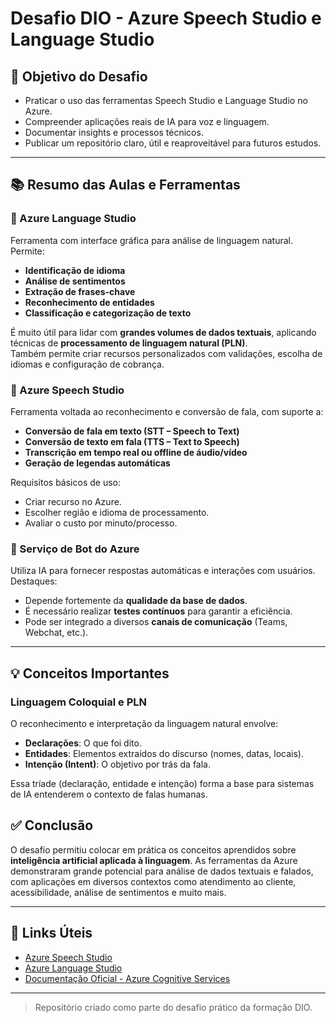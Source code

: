 # Desafio DIO - Azure Speech Studio e Language Studio


## 🧠 Objetivo do Desafio

- Praticar o uso das ferramentas Speech Studio e Language Studio no Azure.
- Compreender aplicações reais de IA para voz e linguagem.
- Documentar insights e processos técnicos.
- Publicar um repositório claro, útil e reaproveitável para futuros estudos.

---

## 📚 Resumo das Aulas e Ferramentas

### 🔹 Azure Language Studio

Ferramenta com interface gráfica para análise de linguagem natural. Permite:

- **Identificação de idioma**
- **Análise de sentimentos**
- **Extração de frases-chave**
- **Reconhecimento de entidades**
- **Classificação e categorização de texto**

É muito útil para lidar com **grandes volumes de dados textuais**, aplicando técnicas de **processamento de linguagem natural (PLN)**.  
Também permite criar recursos personalizados com validações, escolha de idiomas e configuração de cobrança.

### 🔸 Azure Speech Studio

Ferramenta voltada ao reconhecimento e conversão de fala, com suporte a:

- **Conversão de fala em texto (STT – Speech to Text)**
- **Conversão de texto em fala (TTS – Text to Speech)**
- **Transcrição em tempo real ou offline de áudio/vídeo**
- **Geração de legendas automáticas**

Requisitos básicos de uso:
- Criar recurso no Azure.
- Escolher região e idioma de processamento.
- Avaliar o custo por minuto/processo.

### 🤖 Serviço de Bot do Azure

Utiliza IA para fornecer respostas automáticas e interações com usuários. Destaques:

- Depende fortemente da **qualidade da base de dados**.
- É necessário realizar **testes contínuos** para garantir a eficiência.
- Pode ser integrado a diversos **canais de comunicação** (Teams, Webchat, etc.).

---

## 💡 Conceitos Importantes

### Linguagem Coloquial e PLN

O reconhecimento e interpretação da linguagem natural envolve:

- **Declarações**: O que foi dito.
- **Entidades**: Elementos extraídos do discurso (nomes, datas, locais).
- **Intenção (Intent)**: O objetivo por trás da fala.

Essa tríade (declaração, entidade e intenção) forma a base para sistemas de IA entenderem o contexto de falas humanas.


## ✅ Conclusão

O desafio permitiu colocar em prática os conceitos aprendidos sobre **inteligência artificial aplicada à linguagem**. As ferramentas da Azure demonstraram grande potencial para análise de dados textuais e falados, com aplicações em diversos contextos como atendimento ao cliente, acessibilidade, análise de sentimentos e muito mais.

---

## 🔗 Links Úteis

- [Azure Speech Studio](https://speech.microsoft.com/)
- [Azure Language Studio](https://language.cognitive.azure.com/)
- [Documentação Oficial - Azure Cognitive Services](https://learn.microsoft.com/pt-br/azure/cognitive-services/)

---

> Repositório criado como parte do desafio prático da formação DIO.
